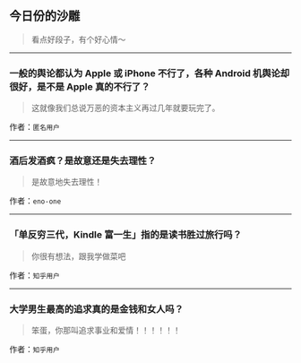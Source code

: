 ## 今日份的沙雕

> 看点好段子，有个好心情～


 
---

### 一般的舆论都认为 Apple 或 iPhone 不行了，各种 Android 机舆论却很好，是不是 Apple 真的不行了？

> 这就像我们总说万恶的资本主义再过几年就要玩完了。


作者：`匿名用户`

---

### 酒后发酒疯？是故意还是失去理性？

> 是故意地失去理性！


作者：`eno-one`

---

### 「单反穷三代，Kindle 富一生」指的是读书胜过旅行吗？

> 你很有想法，跟我学做菜吧


作者：`知乎用户`

---

### 大学男生最高的追求真的是金钱和女人吗？

> 笨蛋，你那叫追求事业和爱情！！！！！！


作者：`知乎用户`